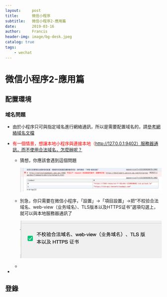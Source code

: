 ```yaml
---
layout:     post
title:      微信小程序
subtitle:   微信小程序2-應用篇
date:       2019-03-16
author:     Francis
header-img: image/bg-desk.jpeg
catalog: true
tags:
    - wechat
---
```


# 微信小程序2-應用篇

##  配置環境

### 域名問題

* 由於小程序只可與指定域名進行網絡通訊，所以是需要配置域名的，請[參考網絡域名文檔](<https://developers.weixin.qq.com/miniprogram/dev/framework/ability/network.html>)

* <font color="red">有一個情景，想讓本地小程序與連接本地（http://127.0.0.1:9402）服務器通訊，而不使用合法域名，怎麼辦呢？</font>

  * 猜想，你應該會遇到這個問題

    ![illegal_domain_name](/image/wechat/2019-03-24-wechat_miniprogram/illegal_domain_name.png)

  * 別急，你只需要在微信小程序，「設置」->「項目設置」->把“不校验合法域名、web-view（业务域名）、TLS版本以及HTTPS证书”選項勾選上，就可以與本地服務器通訊了

    ![skip_demain_name_inspection](/image/wechat/2019-03-24-wechat_miniprogram/skip_demain_name_inspection.png)

  * 

* 

## 登錄











